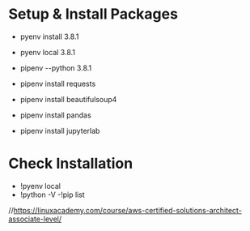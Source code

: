 # Setup & Install Packages

- pyenv install 3.8.1
- pyenv local 3.8.1

- pipenv --python 3.8.1
- pipenv install requests
- pipenv install beautifulsoup4
- pipenv install pandas
- pipenv install jupyterlab


# Check Installation

- !pyenv local
- !python -V
 -!pip list


//https://linuxacademy.com/course/aws-certified-solutions-architect-associate-level/